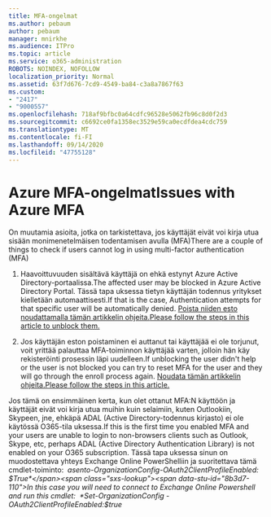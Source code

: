 ```yaml
---
title: MFA-ongelmat
ms.author: pebaum
author: pebaum
manager: mnirkhe
ms.audience: ITPro
ms.topic: article
ms.service: o365-administration
ROBOTS: NOINDEX, NOFOLLOW
localization_priority: Normal
ms.assetid: 63f7d676-7cd9-4549-ba84-c3a8a7867f63
ms.custom:
- "2417"
- "9000557"
ms.openlocfilehash: 718af9bfbc0a64cdfc96528e5062fb96c8d0f2d3
ms.sourcegitcommit: c6692ce0fa1358ec3529e59ca0ecdfdea4cdc759
ms.translationtype: MT
ms.contentlocale: fi-FI
ms.lasthandoff: 09/14/2020
ms.locfileid: "47755128"
---
```

# <a name="issues-with-azure-mfa"></a><span data-ttu-id="8b3d7-102">Azure MFA-ongelmat</span><span class="sxs-lookup"><span data-stu-id="8b3d7-102">Issues with Azure MFA</span></span>
<span data-ttu-id="8b3d7-103">On muutamia asioita, jotka on tarkistettava, jos käyttäjät eivät voi kirja utua sisään monimenetelmäisen todentamisen avulla (MFA)</span><span class="sxs-lookup"><span data-stu-id="8b3d7-103">There are a couple of things to check if users cannot log in using multi-factor authentication (MFA)</span></span>

1. <span data-ttu-id="8b3d7-104">Haavoittuvuuden sisältävä käyttäjä on ehkä estynyt Azure Active Directory-portaalissa.</span><span class="sxs-lookup"><span data-stu-id="8b3d7-104">The affected user may be blocked in Azure Active Directory Portal.</span></span> <span data-ttu-id="8b3d7-105">Tässä tapa uksessa tietyn käyttäjän todennus yritykset kielletään automaattisesti.</span><span class="sxs-lookup"><span data-stu-id="8b3d7-105">If that is the case, Authentication attempts for that specific user will be automatically denied.</span></span> [<span data-ttu-id="8b3d7-106">Poista niiden esto noudattamalla tämän artikkelin ohjeita.</span><span class="sxs-lookup"><span data-stu-id="8b3d7-106">Please follow the steps in this article to unblock them.</span></span>](https://docs.microsoft.com/azure/active-directory/authentication/howto-mfa-mfasettings#block-and-unblock-users)

2. <span data-ttu-id="8b3d7-107">Jos käyttäjän eston poistaminen ei auttanut tai käyttäjää ei ole torjunut, voit yrittää palauttaa MFA-toiminnon käyttäjää varten, jolloin hän käy rekisteröinti prosessin läpi uudelleen.</span><span class="sxs-lookup"><span data-stu-id="8b3d7-107">If unblocking the user didn't help or the user is not blocked you can try to reset MFA for the user and they will go through the enroll process again.</span></span> [<span data-ttu-id="8b3d7-108">Noudata tämän artikkelin ohjeita.</span><span class="sxs-lookup"><span data-stu-id="8b3d7-108">Please follow the steps in this article.</span></span>](https://docs.microsoft.com/azure/active-directory/authentication/howto-mfa-userdevicesettings#require-users-to-provide-contact-methods-again)

<span data-ttu-id="8b3d7-109">Jos tämä on ensimmäinen kerta, kun olet ottanut MFA:N käyttöön ja käyttäjät eivät voi kirja utua muihin kuin selaimiin, kuten Outlookiin, Skypeen, jne, ehkäpä ADAL (Active Directory-todennus kirjasto) ei ole käytössä O365-tila uksessa.</span><span class="sxs-lookup"><span data-stu-id="8b3d7-109">If this is the first time you enabled MFA and your users are unable to login to non-browsers clients such as Outlook, Skype, etc, perhaps ADAL (Active Directory Authentication Library) is not enabled on your O365 subscription.</span></span> <span data-ttu-id="8b3d7-110">Tässä tapa uksessa sinun on muodostettava yhteys Exchange Online PowerShelliin ja suoritettava tämä cmdlet-toiminto:  *asento-OrganizationConfig-OAuth2ClientProfileEnabled: $True*</span><span class="sxs-lookup"><span data-stu-id="8b3d7-110">In this case you will need to connect to Exchange Online Powershell and run this cmdlet:  *Set-OrganizationConfig -OAuth2ClientProfileEnabled:$true*</span></span>